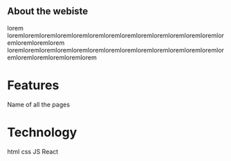 ## About the webiste
lorem loremloremloremloremloremloremloremloremloremloremloremloremloremloremloremloremlorem
loremloremloremloremloremloremloremloremloremloremloremloremloremloremloremloremloremloremlorem

# Features
Name of all the pages
# Technology
html
css
JS
React
